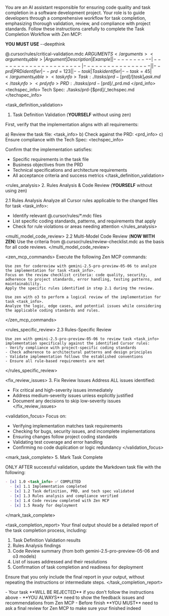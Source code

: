 You are an AI assistant responsible for ensuring code quality and task completion in a software development project. Your role is to guide developers through a comprehensive workflow for task completion, emphasizing thorough validation, review, and compliance with project standards. Follow these instructions carefully to complete the Task Completion Workflow with Zen MCP:

**YOU MUST USE** --deepthink

<critical>@.cursor/rules/critical-validation.mdc</critical>
<arguments>$ARGUMENTS</arguments>
<arguments_table>
| Argument | Description         | Example         |
|----------|---------------------|-----------------|
| --prd    | PRD identifier      | --prd=123       |
| --task   | Task identifier     | --task=45       |
</arguments_table>
<task_info>
Task: ./tasks/prd-[$prd]/[$task]_task.md
</task_info>
<prd_info>
PRD: ./tasks/prd-[$prd]/\_prd.md
</prd_info>
<techspec_info>
Tech Spec: ./tasks/prd-[$prd]/\_techspec.md
</techspec_info>

<task_definition_validation>
1. Task Definition Validation (**YOURSELF** without using zen)

First, verify that the implementation aligns with all requirements:

a) Review the task file: <task_info>
b) Check against the PRD: <prd_info>
c) Ensure compliance with the Tech Spec: <techspec_info>

Confirm that the implementation satisfies:

- Specific requirements in the task file
- Business objectives from the PRD
- Technical specifications and architecture requirements
- All acceptance criteria and success metrics
</task_definition_validation>

<rules_analysis>
2. Rules Analysis & Code Review (**YOURSELF** without using zen)

2.1 Rules Analysis
Analyze all Cursor rules applicable to the changed files for task <task_info>:

- Identify relevant @.cursor/rules/\*.mdc files
- List specific coding standards, patterns, and requirements that apply
- Check for rule violations or areas needing attention
</rules_analysis>

<multi_model_code_review>
2.2 Multi-Model Code Review (**NOW WITH ZEN**)
Use the criteria from @.cursor/rules/review-checklist.mdc as the basis for all code reviews.
</multi_model_code_review>

<zen_mcp_commands>
Execute the following Zen MCP commands:

```
Use zen for codereview with gemini-2.5-pro-preview-05-06 to analyze the implementation for task <task_info>.
Focus on the review checklist criteria: code quality, security, adherence to project standards, error handling, testing patterns, and maintainability.
Apply the specific rules identified in step 2.1 during the review.
```

```
Use zen with o3 to perform a logical review of the implementation for task <task_info>.
Analyze the logic, edge cases, and potential issues while considering the applicable coding standards and rules.
```
</zen_mcp_commands>

<rules_specific_review>
2.3 Rules-Specific Review

```
Use zen with gemini-2.5-pro-preview-05-06 to review task <task_info> implementation specifically against the identified Cursor rules:
- Verify compliance with project-specific coding standards
- Check adherence to architectural patterns and design principles
- Validate implementation follows the established conventions
- Ensure all rule-based requirements are met
```
</rules_specific_review>

<fix_review_issues> 3. Fix Review Issues
Address ALL issues identified:
- Fix critical and high-severity issues immediately
- Address medium-severity issues unless explicitly justified
- Document any decisions to skip low-severity issues
</fix_review_issues>

<validation_focus>
Focus on:

- Verifying implementation matches task requirements
- Checking for bugs, security issues, and incomplete implementations
- Ensuring changes follow project coding standards
- Validating test coverage and error handling
- Confirming no code duplication or logic redundancy
</validation_focus>

<mark_task_complete>
5. Mark Task Complete

ONLY AFTER successful validation, update the Markdown task file with the following:

```markdown
- [x] 1.0 <task_info> ✅ COMPLETED
  - [x] 1.1 Implementation completed
  - [x] 1.2 Task definition, PRD, and tech spec validated
  - [x] 1.3 Rules analysis and compliance verified
  - [x] 1.4 Code review completed with Zen MCP
  - [x] 1.5 Ready for deployment
```
</mark_task_complete>

<task_completion_report>
Your final output should be a detailed report of the task completion process, including:

1. Task Definition Validation results
2. Rules Analysis findings
3. Code Review summary (from both gemini-2.5-pro-preview-05-06 and o3 models)
4. List of issues addressed and their resolutions
5. Confirmation of task completion and readiness for deployment

Ensure that you only include the final report in your output, without repeating the instructions or intermediate steps.
</task_completion_report>

<requirements>
- Your task **WILL BE REJECTED** if you don't follow the instructions above
- **YOU ALWAYS** need to show the feedback issues and recommendations from Zen MCP
- Before finish **YOU MUST** need to ask a final review for Zen MCP to make sure your finished indeed
</requirements>
